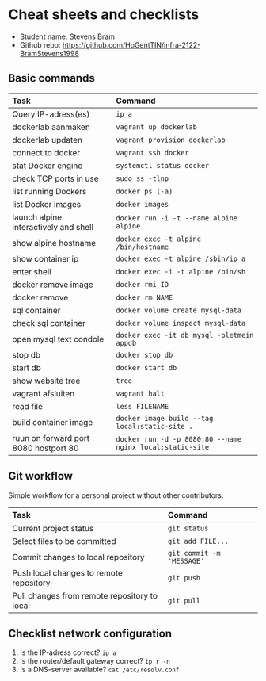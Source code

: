 # Cheat sheets and checklists

- Student name: Stevens Bram
- Github repo: https://github.com/HoGentTIN/infra-2122-BramStevens1998

## Basic commands

| Task                 	| Command 							|
| :---                 	| :---   							|
| Query IP-adress(es)  	| `ip a`  							|
| dockerlab aanmaken   	| `vagrant up dockerlab` 			|
| dockerlab updaten    	| `vagrant provision dockerlab` 	|
| connect to docker | `vagrant ssh docker` |
| stat Docker engine	| `systemctl status docker`			|
| check TCP ports in use| `sudo ss -tlnp`					|
| list running Dockers 	| `docker ps (-a)`						|
| list Docker images	| `docker images`					|
| launch alpine interactively and shell | `docker run -i -t --name alpine alpine`|
| show alpine hostname | `docker exec -t alpine /bin/hostname` |
| show container ip | `docker exec -t alpine /sbin/ip a` |
| enter shell | `docker exec -i -t alpine /bin/sh` |
| docker remove image | `docker rmi ID` |
| docker remove | `docker rm NAME` |
| sql container | `docker volume create mysql-data` |
| check sql container | `docker volume inspect mysql-data` |
| open mysql text condole | `docker exec -it db mysql -pletmein appdb` |
| stop db | `docker stop db` |
| start db | `docker start db` |
| show website tree | `tree` |
| vagrant afsluiten | `vagrant halt` |
| read file | `less FILENAME` |
| build container image | `docker image build --tag local:static-site .`
| ruun on forward port 8080 hostport 80 | `docker run -d -p 8080:80 --name nginx local:static-site` |



## Git workflow

Simple workflow for a personal project without other contributors:

| Task                                         | Command                   |
| :---                                         | :---                      |
| Current project status                       | `git status`              |
| Select files to be committed                 | `git add FILE...`         |
| Commit changes to local repository           | `git commit -m 'MESSAGE'` |
| Push local changes to remote repository      | `git push`                |
| Pull changes from remote repository to local | `git pull`                |

## Checklist network configuration

1. Is the IP-adress correct? `ip a`
2. Is the router/default gateway correct? `ip r -n`
3. Is a DNS-server available? `cat /etc/resolv.conf`

